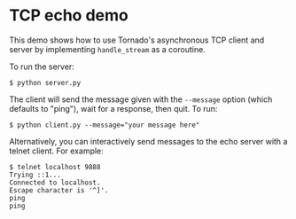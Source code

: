 TCP echo demo
=============

This demo shows how to use Tornado's asynchronous TCP client and
server by implementing `handle_stream` as a coroutine.

To run the server:

```
$ python server.py
```

The client will send the message given with the `--message` option
(which defaults to "ping"), wait for a response, then quit. To run:

```
$ python client.py --message="your message here"
```

Alternatively, you can interactively send messages to the echo server
with a telnet client. For example:

```
$ telnet localhost 9888
Trying ::1...
Connected to localhost.
Escape character is '^]'.
ping
ping
```
